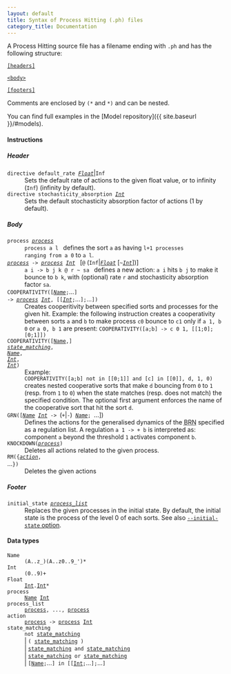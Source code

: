 ```yaml
---
layout: default
title: Syntax of Process Hitting (.ph) files
category_title: Documentation
---
```


A Process Hitting source file has a filename ending with `.ph` and has the following structure:

<pre><code><a href="#header">[headers]</a><br />
<a href="#main">&lt;body&gt;</a><br />
<a href="#footer">[footers]</a>
</code></pre>

Comments are enclosed by `(*` and `*)` and can be nested.

You can find full examples in the [Model repository]({{ site.baseurl }}/#models).

#### Instructions

##### <a name="header"></a>Header
<dl>
<dt><code>directive default_rate <a href="#t_float"
style="font-style:italic;">Float</a></code>|<code>Inf</code></dt>
<dd>Sets the default rate of actions to the given float value, or to infinity (<code>Inf</code>)
(infinity by default).</dd>
<dt><code>directive stochasticity_absorption <a href="#t_int"
style="font-style:italic;">Int</a></code></dt>
<dd>Sets the default stochasticity absorption factor of actions (1 by default).</dd>
</dl>

##### <a name="main"></a>Body
<dl>
<dt><code>process <a href="#t_process" style="font-style:italic;">process</a></code></dt>
<dd>
<code>process a l </code> defines the sort <code>a</code> as having <code>l+1</code><code> processes
ranging from </code><code>a 0</code> to <code>a l</code>.</dd>
<dt><code><a href="#t_process" style="font-style:italic;">process</a> -&gt; <a href="#t_process"
style="font-style:italic;">process</a> <a href="#t_int" style="font-style:italic;">Int</a> </code>
[<code>@</code> (<code>Inf</code>|<code><a href="#t_float"
style="font-style:italic;">Float</a></code> [<code>~<a href="#t_int"
style="font-style:italic;">Int</a></code>])]</dt>
<dd>
<code>a i -&gt; b j k @ r ~ sa </code> defines a new action: <code>a i</code> hits <code>b j</code>
to make it bounce to <code>b k</code>, with (optional) rate <code>r</code> and stochasticity
absorption factor <code>sa</code>.
</dd>

<dt><code>COOPERATIVITY([<a href="#t_name" style="font-style:italic;">Name</a>;</code>...<code>]
-&gt; <a href="#t_process" style="font-style:italic;">process</a> <a href="#t_int"
style="font-style:italic;">Int</a>, [[<a href="#t_int" style="font-style:italic;">Int</a>;</code>...<code>];</code>...<code>])</code></dt>
<dd>Creates cooperitivity between specified sorts and processes for the given hit.
Example: the following instruction creates a cooperativity between sorts <code>a</code> and
<code>b</code> to make process <code>c0</code> bounce to <code>c1</code> only if <code>a 1, b
0</code> or <code>a 0, b 1</code> are present:
<code>COOPERATIVITY([a;b] -&gt; c 0 1, [[1;0];[0;1]])</code>
</dd>

<dt><code>COOPERATIVITY(<span class="syn_opt">[<a href="#t_name" class="type">Name</a>,]</span>
<a href="#t_matching" style="font-style:italic;">state_matching</a>,
<a href="#t_name" style="font-style:italic;">Name</a>,
<a href="#t_int" style="font-style:italic;">Int</a>,
<a href="#t_int" style="font-style:italic;">Int</a>)
</code></dt>
<dd>
Example:<br/>
<code>COOPERATIVITY([a;b] not in [[0;1]] and [c] in [[0]], d, 1, 0)</code></br/>
creates nested cooperative sorts that make <code>d</code> bouncing
from <code>0</code> to <code>1</code> (resp. from <code>1</code> to
<code>0</code>) when the state matches (resp. does not match) the specified
condition.
The optional first argument enforces the name of the cooperative sort that hit
the sort <code>d</code>.
</dd>

<dt><code>GRN([<a href="#t_name" style="font-style:italic;">Name</a> <a href="#t_int"
style="font-style:italic;">Int</a> -&gt; </code>(<code>+</code>|<code>-</code>)<code> <a
href="#t_name" style="font-style:italic;">Name</a>; </code>...])</dt>
<dd>
Defines the actions for the generalised dynamics of the <abbr title="Biological Regulatory
Network">BRN</abbr> specified as a regulation list. A regulation <code>a 1 -&gt; + b</code> is
interpreted as: component <code>a</code> beyond the threshold <code>1</code> activates component
<code>b</code>.
</dd>

<dt><code>KNOCKDOWN(<a href="#t_process" style="font-style:italic;">process</a>)</code></dt>
<dd>Deletes all actions related to the given process.</dd>

<dt><code>RM({<a href="#t_action" style="font-style:italic;">action</a>,
</code>...<code>})</code></dt>
<dd>Deletes the given actions</dd>

</dl>

##### <a name="footer"></a>Footer
<dl>
<dt><code>initial_state <a href="#t_process_list"
style="font-style:italic;">process_list</a></code></dt>
<dd>Replaces the given processes in the initial state. By default, the initial state is the process
of the level 0 of each sorts. See also <a
href="/doc/cli/#opt_initial_state"><code>--initial-state</code> option</a>.</dd>
</dl>

#### Data types
<dl>
<dt><code><a name="t_name"></a>Name</code></dt>
<dd><code>(A..z_)(A..z0..9_')*</code></dd>
<dt><code><a name="t_int"></a>Int</code></dt>
<dd><code>(0..9)+</code></dd>
<dt><code><a name="t_float"></a>Float</code></dt>
<dd><code><a href="#t_int">Int</a>.<a href="#t_int">Int</a>*</code></dd>
<dt><code><a name="t_process"></a>process</code></dt>
<dd><code><a href="#t_name">Name</a> <a href="#t_int">Int</a></code></dd>
<dt><code><a name="t_process_list"></a>process_list</code></dt>
<dd><code><a href="#t_process">process</a>, ..., <a href="#t_process">process</a></code></dd>
<dt><a name="t_action"></a><code>action</code></dt>
<dd><code><a href="#t_process">process</a> -&gt; <a href="#t_process">process</a> <a
href="#t_int">Int</a></code></dd>
<dt><a name="t_matching"></a><code>state_matching</code></dt>
<dd>
	<code>not <a href="#t_matching">state_matching</a></code><br />
	| <code>( <a href="#t_matching">state_matching</a> )</code><br />
	| <code><a href="#t_matching">state_matching</a> and <a href="#t_matching">state_matching</a></code><br />
	| <code><a href="#t_matching">state_matching</a> or <a href="#t_matching">state_matching</a></code><br />
	| <code>[<a href="#t_name">Name</a>;</code>...<code>] in [[<a href="#t_int">Int</a>;</code>...<code>];</code>...<code>]</code>
</dd>
</dl>

